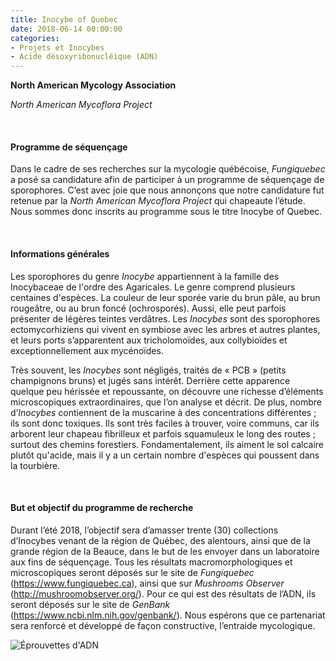 ```yaml
---
title: Inocybe of Quebec
date: 2018-06-14 00:00:00
categories: 
- Projets et Inocybes
- Acide désoxyribonucléique (ADN)
---
```

<b>North American Mycology Association</b>

<i>North American Mycoflora Project</i>
<p>&nbsp; </p>

#### Programme de séquençage
Dans le cadre de ses recherches sur la mycologie québécoise, <i>Fungiquebec</i> a posé sa candidature afin de participer à un programme de séquençage de sporophores. C’est avec joie que nous annonçons que notre candidature fut retenue par la <i>North American Mycoflora Project</i> qui chapeaute l’étude. Nous sommes donc inscrits au programme sous le titre Inocybe of Quebec.
<!--more-->
<p>&nbsp; </p>

#### Informations générales
Les sporophores du genre <i>Inocybe</i> appartiennent à la famille des Inocybaceae de l'ordre des Agaricales. Le genre comprend plusieurs centaines d'espèces. La couleur de leur sporée varie du brun pâle, au brun rougeâtre, ou au brun foncé (ochrosporés). Aussi, elle peut parfois présenter de légères teintes verdâtres. Les <i>Inocybes</i> sont des sporophores ectomycorhiziens qui vivent en symbiose avec les arbres et autres plantes, et leurs ports s’apparentent aux tricholomoïdes, aux collybioïdes et exceptionnellement aux mycénoïdes.

Très souvent, les <i>Inocybes</i> sont négligés, traités de « PCB » (petits champignons bruns) et jugés sans intérêt. Derrière cette apparence quelque peu hérissée et repoussante, on découvre une richesse d’éléments microscopiques extraordinaires, que l’on analyse et décrit. De plus, nombre d’<i>Inocybes</i> contiennent de la muscarine à des concentrations différentes ; ils sont donc toxiques.
Ils sont très faciles à trouver, voire communs, car ils arborent leur chapeau fibrilleux et parfois squamuleux le long des routes ; surtout des chemins forestiers. Fondamentalement, ils aiment le sol calcaire plutôt qu'acide, mais il y a un certain nombre d'espèces qui poussent dans la tourbière.
<p>&nbsp; </p>

#### But et objectif du programme de recherche
Durant l’été 2018, l’objectif sera d’amasser trente (30) collections d’Inocybes venant de la région de Québec, des alentours, ainsi que de la grande région de la Beauce, dans le but de les envoyer dans un laboratoire aux fins de séquençage. Tous les résultats macromorphologiques et microscopiques seront déposés sur le site de <i>Fungiquebec</i> (https://www.fungiquebec.ca), ainsi que sur <i>Mushrooms Observer</i> (http://mushroomobserver.org/). Pour ce qui est des résultats de l’ADN, ils seront déposés sur le site de <i>GenBank</i> (https://www.ncbi.nlm.nih.gov/genbank/). Nous espérons que ce partenariat sera renforcé et développé de façon constructive, l’entraide mycologique.

![Éprouvettes d'ADN](https://c1.staticflickr.com/1/899/28919944878_f3cb4833cf_n.jpg "Figure 1. Boîte d'éprouvette pour l'ADN")
<p>&nbsp; </p>

